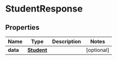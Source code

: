 
# StudentResponse

## Properties
Name | Type | Description | Notes
------------ | ------------- | ------------- | -------------
**data** | [**Student**](Student.md) |  |  [optional]



